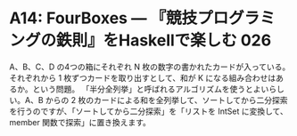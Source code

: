 # A14: FourBoxes — 『競技プログラミングの鉄則』をHaskellで楽しむ 026

A、B、C、D の4つの箱にそれぞれ N 枚の数字の書かれたカードが入っている。それぞれから 1 枚ずつカードを取り出すとして、和が K になる組み合わせはあるか。という問題。
「半分全列挙」と呼ばれるアルゴリズムを使うとよいらしい。A、B からの 2 枚のカードによる和を全列挙して、ソートしてから二分探索を行うのですが、「ソートしてから二分探索」を「リストを IntSet に変換して、 member 関数で探索」に置き換えます。